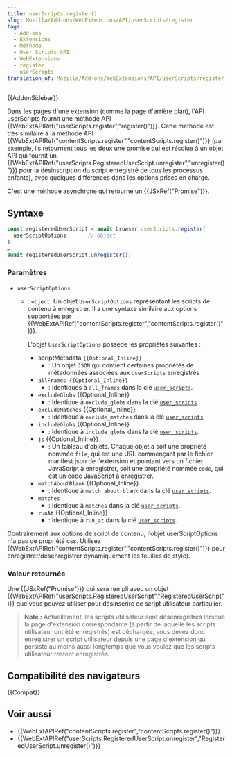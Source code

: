```yaml
---
title: userScripts.register()
slug: Mozilla/Add-ons/WebExtensions/API/userScripts/register
tags:
  - Add-ons
  - Extensions
  - Méthode
  - User Scripts API
  - WebExtensions
  - register
  - userScripts
translation_of: Mozilla/Add-ons/WebExtensions/API/userScripts/register
---
```


{{AddonSidebar}}

Dans les pages d'une extension (comme la page d'arrière plan), l'API userScripts fournit une méthode API {{WebExtAPIRef("userScripts.register","register()")}}. Cette méthode est très similaire à la méthode API {{WebExtAPIRef("contentScripts.register","contentScripts.register()")}} (par exemple, ils retournent tous les deux une promise qui est résolue à un objet API qui fournit un   {{WebExtAPIRef("userScripts.RegisteredUserScript.unregister","unregister()")}} pour la désinscription du script enregistré de tous les processus enfants), avec quelques différences dans les options prises en charge.

C'est une méthode asynchrone qui retourne un {{JSxRef("Promise")}}.

## Syntaxe

```js
const registeredUserScript = await browser.userScripts.register(
  userScriptOptions       // object
);
….
await registeredUserScript.unregister();
```

### Paramètres

- `userScriptOptions`

  - : `object`. Un objet `UserScriptOptions` représentant les scripts de contenu à enregistrer. Il a une syntaxe similaire aux options supportées par {{WebExtAPIRef("contentScripts.register","contentScripts.register()")}}.

    L'objet `UserScriptOptions` possède les propriétés suivantes :

    - scriptMetadata `{{Optional_Inline}}`
      - : Un objet `JSON` qui contient certaines propriétés de métadonnées associées aux `userScripts` enregistrés
    - `allFrames {{Optional_Inline}}`
      - : Identiques à `all_frames` dans la clé [`user_scripts`](/fr/docs/Mozilla/Add-ons/WebExtensions/manifest.json/user_scripts).
    - `excludeGlobs` {{Optional_Inline}}
      - : Identique à `exclude_globs` dans la clé [`user_scripts`](/fr/docs/Mozilla/Add-ons/WebExtensions/manifest.json/user_scripts).
    - `excludeMatches` {{Optional_Inline}}
      - : Identique à `exclude_matches` dans la clé [`user_scripts`](/fr/docs/Mozilla/Add-ons/WebExtensions/manifest.json/user_scripts).
    - `includeGlobs` {{Optional_Inline}}
      - : Identique à `include_globs` dans la clé [`user_scripts`](/fr/docs/Mozilla/Add-ons/WebExtensions/manifest.json/user_scripts).
    - `js` {{Optional_Inline}}
      - : Un tableau d'objets. Chaque objet a soit une propriété nommée `file`, qui est une URL commençant par le fichier manifest.json de l'extension et pointant vers un fichier JavaScript à enregistrer, soit une propriété nommée `code`, qui est un code JavaScript à enregistrer.
    - `matchAboutBlank` {{Optional_Inline}}
      - : Identique à `match_about_blank` dans la clé [`user_scripts`](/fr/docs/Mozilla/Add-ons/WebExtensions/manifest.json/user_scripts).
    - `matches`
      - : Identique à `matches` dans la clé [`user_scripts`](/fr/docs/Mozilla/Add-ons/WebExtensions/manifest.json/user_scripts).
    - `runAt` {{Optional_Inline}}
      - : Identique à `run_at` dans la clé [`user_scripts`](/fr/docs/Mozilla/Add-ons/WebExtensions/manifest.json/user_scripts).

Contrairement aux options de script de contenu, l'objet userScriptOptions n'a pas de propriété css. Utilisez {{WebExtAPIRef("contentScripts.register","contentScripts.register()")}} pour enregistrer/désenregistrer dynamiquement les feuilles de style).

### Valeur retournée

Une {{JSxRef("Promise")}} qui sera rempli avec un objet {{WebExtAPIRef("userScripts.RegisteredUserScript","RegisteredUserScript")}} que vous pouvez utiliser pour désinscrire ce script utilisateur particulier.

> **Note :** Actuellement, les scripts utilisateur sont désenregistrés lorsque la page d'extension correspondante (à partir de laquelle les scripts utilisateur ont été enregistrés) est déchargée, vous devez donc enregistrer un script utilisateur depuis une page d'extension qui persiste au moins aussi longtemps que vous voulez que les scripts utilisateur restent enregistrés.

## Compatibilité des navigateurs

{{Compat}}

## Voir aussi

- {{WebExtAPIRef("contentScripts.register","contentScripts.register()")}}
- {{WebExtAPIRef("userScripts.RegisteredUserScript.unregister","RegisteredUserScript.unregister()")}}
